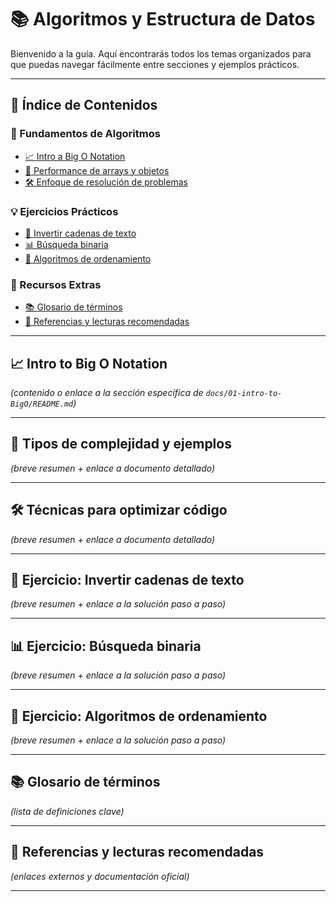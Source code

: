 # 📚 Algoritmos y Estructura de Datos

Bienvenido a la guía. Aquí encontrarás todos los temas organizados para que puedas navegar fácilmente entre secciones y ejemplos prácticos.

---

## 📑 Índice de Contenidos

### 🚀 Fundamentos de Algoritmos

* [📈 Intro a Big O Notation](./docs/01-intro-to-BigO/README.md)
* [🧮 Performance de arrays y objetos](./docs/performance-arrays-objetos/README.md)
* [🛠  Enfoque de resolución de problemas](./docs/03-enfoque%20de%20resolución%20de%20problemas/README.md)

### 💡 Ejercicios Prácticos

* [🔄 Invertir cadenas de texto](#-ejercicio-invertir-cadenas-de-texto)
* [📊 Búsqueda binaria](#-ejercicio-búsqueda-binaria)
* [🧩 Algoritmos de ordenamiento](#-ejercicio-algoritmos-de-ordenamiento)

### 📂 Recursos Extras

* [📚 Glosario de términos](#-glosario-de-términos)
* [🔗 Referencias y lecturas recomendadas](#-referencias-y-lecturas-recomendadas)

---

## 📈 Intro to Big O Notation

*(contenido o enlace a la sección específica de `docs/01-intro-to-BigO/README.md`)*

---

## 🧮 Tipos de complejidad y ejemplos

*(breve resumen + enlace a documento detallado)*

---

## 🛠 Técnicas para optimizar código

*(breve resumen + enlace a documento detallado)*

---

## 🔄 Ejercicio: Invertir cadenas de texto

*(breve resumen + enlace a la solución paso a paso)*

---

## 📊 Ejercicio: Búsqueda binaria

*(breve resumen + enlace a la solución paso a paso)*

---

## 🧩 Ejercicio: Algoritmos de ordenamiento

*(breve resumen + enlace a la solución paso a paso)*

---

## 📚 Glosario de términos

*(lista de definiciones clave)*

---

## 🔗 Referencias y lecturas recomendadas

*(enlaces externos y documentación oficial)*

---

